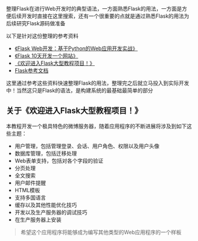 整理Flask在进行Web开发时的典型语法，一方面熟悉Flask的用法，一方面是方便后续开发时直接在这里搜索，还有一个很重要的点就是通过熟悉Flask的用法为后续研究Flask源码做准备

以下是针对这份整理的参考资料

* [《Flask Web开发：基于Python的Web应用开发实战》](https://book.douban.com/subject/26274202/)
* [《Flask 10天开发一个网站》](http://www.jianshu.com/p/1278c7ee0cc7)
* [《欢迎进入Flask大型教程项目！》](http://www.pythondoc.com/flask-mega-tutorial/index.html)
* [Flask参考文档](http://docs.jinkan.org/docs/flask/)

这里通过参考这些资料快速整理Flask的用法，整理完之后就立马投入到实际开发中！当然这只是Flask的语法，是构建系统的最基础最简单的部分

## 关于《欢迎进入Flask大型教程项目！》

本教程开发一个极具特色的微博服务器，随着应用程序的不断进展将涉及到如下这些主题：

* 用户管理，包括管理登录、会话、用户角色、权限以及用户头像
* 数据库管理，包括迁移处理
* Web表单支持，包括对各个字段的验证
* 分页处理
* 全文搜索
* 用户邮件提醒
* HTML模板
* 支持多国语言
* 缓存以及其他性能优化技巧
* 开发以及生产服务器的调试技巧
* 在生产服务器上安装

>希望这个应用程序将能够成为编写其他类型的Web应用程序的一个样板
